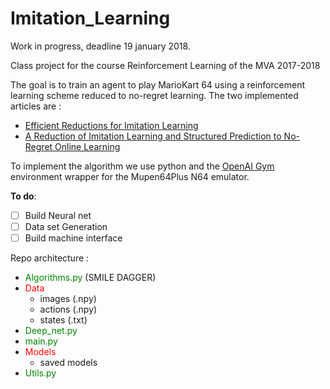 # Imitation_Learning

Work in progress, deadline 19 january 2018.

Class project for the course Reinforcement Learning of the MVA 2017-2018

The goal is to train an agent to play MarioKart 64 using a reinforcement learning scheme reduced to no-regret learning. The two implemented articles are :

* <a href="http://proceedings.mlr.press/v9/ross10a/ross10a.pdf">Efficient Reductions for Imitation Learning</a>
* <a href="http://proceedings.mlr.press/v15/ross11a/ross11a.pdf">A Reduction of Imitation Learning and Structured Prediction
to No-Regret Online Learning</a>

To implement the algorithm we use python and the <a href="https://github.com/bzier/gym-mupen64plus">OpenAI Gym</a> environment wrapper for the Mupen64Plus N64 emulator.

**To do**:
- [ ] Build Neural net
- [ ] Data set Generation
- [ ] Build machine interface

Repo architecture :
- <span style="color:green"> Algorithms.py</span> (SMILE DAGGER)
- <span style="color:red"> Data</span>
    - images (.npy)
    - actions (.npy)
    - states (.txt)
- <span style="color:green"> Deep_net.py</span>
- <span style="color:green"> main.py</span>
- <span style="color:red"> Models</span>
    - saved models
- <span style="color:green"> Utils.py</span>